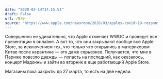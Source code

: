 ```yaml
---
date: "2020-03-14T14:15:51"
draft: False
url: /970
source: "https://www.apple.com/newsroom/2020/03/apples-covid-19-response/"
---
```


Совершенно не удивительно, что Apple отменяет WWDC и проведет все презентации в онлайне. А вот то, что они закрывают вообще все Apple Store, за исключением тех, что только что открылись в материковом Китае после карантина — это даже серьезнее. Получается, что мне в Париже повезло дважды — попасть на последний, как оказалось, концерт Мадонны и зайти во вторник в еще работающий Apple Store.

Магазины пока закрыты до 27 марта, то есть на две недели.
